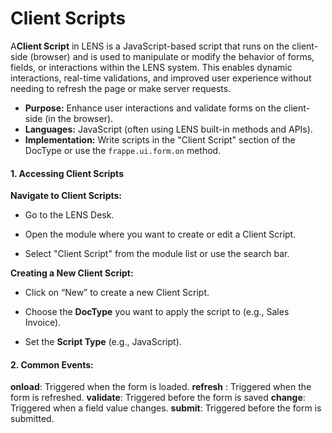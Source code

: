 #  Client Scripts

A**Client Script** in LENS is a JavaScript-based script that runs on the client-side (browser) and is used to manipulate or modify the behavior of forms, fields, or interactions within the LENS system. This enables dynamic interactions, real-time validations, and improved user experience without needing to refresh the page or make server requests.

-   **Purpose:** Enhance user interactions and validate forms on the client-side (in the browser).
-   **Languages:** JavaScript (often using LENS built-in methods and APIs).
-   **Implementation:** Write scripts in the "Client Script" section of the DocType or use the `frappe.ui.form.on` method.

#### **1. Accessing Client Scripts**

   **Navigate to Client Scripts:**
    
    
 - Go to the LENS Desk.
       
 - Open the module where you want to create or edit a Client Script.
           
 - Select "Client Script" from the module list or use the
   search bar.

 **Creating a New Client Script:**
    
    
 - Click on “New” to create a new Client Script.

    

 - Choose the **DocType** you want to apply the script to (e.g., Sales
   Invoice).

 - Set the **Script Type** (e.g., JavaScript).

#### **2. Common Events:**
    
  **onload**: Triggered when the form is loaded.
**refresh** : Triggered when the form is refreshed.
**validate**: Triggered before the form is saved
**change**: Triggered when a field value changes.
**submit**: Triggered before the form is submitted.

<!--stackedit_data:
eyJoaXN0b3J5IjpbMTUxODk2MTczOSwxMTQ5MDMxODMyLC02Nz
UwMDY4NzYsNTIzODQxMjM4LDczMDk5ODExNl19
-->